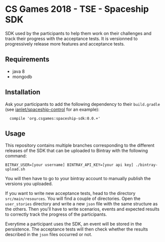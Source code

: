 # CS Games 2018 - TSE - Spaceship SDK

SDK used by the participants to help them work on their challenges and track their progress with the acceptance tests.
It is versionned to progressively release more features and acceptance tests.

## Requirements

- java 8
- mongodb

## Installation

Ask your participants to add the following dependency to their `build.gradle` (see
[ianlet/spaceship-control](https://github.com/ianlet/spaceship-control) for an example):

```
  compile 'org.csgames:spaceship-sdk:0.0.+'
```

## Usage

This repository contains multiple branches corresponding to the different releases of the SDK that can be uploaded to
Bintray with the following command:

```
BITRAY_USER=[your username] BINTRAY_API_KEY=[your api key] ./bintray-upload.sh
```

You will then have to go to your bintray account to manually publish the versions you uploaded.

If you want to write new acceptance tests, head to the directory `src/main/resources`. You will find a couple of
directories. Open the `user_stories` directory and write a new `json` file with the same structure as the others. Then
you'll have to write scenarios, events and expected results to correctly track the progress of the participants.

Everytime a participant uses the SDK, an event will be stored in the persistence. The acceptance tests will then check
whether the results described in the `json` files occurred or not.
